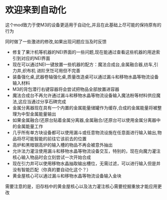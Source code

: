 # 欢迎来到自动化

这个mod致力于使M3的设备更适用于自动化,并且在此基础上尽可能的保持原有的行为

同时做了一些激进的修改,如果出现问题应当及时反馈

  - 修复了果汁机等机器的NEI界面的一些问题,现在能通过查看这些机器的用途索引到对应的NEI界面
  - 现在可以通过NEI一键放置一些机器的配方：魔法合成台,金属融合器,纺车,引力井,织布机   进阶烹饪可用但不完善
  - 装备强化桌,武器卷轴强化桌,质量改造桌可以通过漏斗和移物水晶等物流设备输入材料
  - M3的背包潜行右键容器将会尝试把物品全部放置进容器
  - 魔法合成台不再允许通过漏斗和移物水晶等物流设备输入魔法粉等材料供应魔法,这应当通过分享石碑完成
  - 金属分离器现在具有一个内置的金属能量储罐作为缓存,合成的金属能量将被整理为中型金属能量输出
  - 如果金属融合/还原台贴着金属分离器,金属融合/还原台可以使用金属分离器中的金属能量工作
  - 几乎所有单方块设备都可以使用漏斗或任意物流设施在任意面进行输入输出,物品将尽可能智能的前往它该前去的位置
  - 高炉和黑暗钢高炉的输入槽的物品不再会被意外抽出
  - 允许法力灌注使用漏斗和移物水晶等物流设备交互，特别的，现在向魔力灌注核心输入物品时会立刻尝试一次开始合成
  - 现在引力井可以使用移物水晶抽取输出槽位，无需过滤，可以进行输入但是并没有智能匹配（你真的要自动化这个？）
  - 黄金屋核心可以通过漏斗和移物水晶等物流设备输入金块

需要注意的是，旧存档中的黄金屋核心以及法力灌注核心需要挖掘重放才能应用更改
